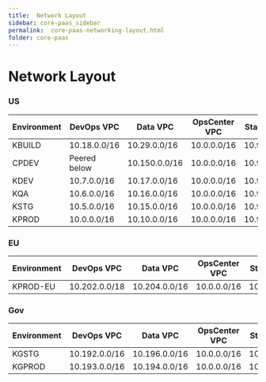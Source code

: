 ```yaml
---
title:  Network Layout
sidebar: core-paas_sidebar
permalink:  core-paas-networking-layout.html
folder: core-paas
---
```

# Network Layout

### US
| Environment | DevOps VPC   | Data VPC      | OpsCenter VPC | Stable2 VPC   |
|-------------|--------------|---------------|---------------|---------------|
| KBUILD      | 10.18.0.0/16 | 10.29.0.0/16  | 10.0.0.0/16   | 10.97.0.0/16  |
| CPDEV       | Peered below | 10.150.0.0/16 | 10.0.0.0/16   | 10.98.0.0/16  |
| KDEV        | 10.7.0.0/16  | 10.17.0.0/16  | 10.0.0.0/16   | 10.96.0.0/16  |
| KQA         | 10.6.0.0/16  | 10.16.0.0/16  | 10.0.0.0/16   | 10.95.0.0/16  |
| KSTG        | 10.5.0.0/16  | 10.15.0.0/16  | 10.0.0.0/16   | 10.94.0.0/16  |
| KPROD       | 10.0.0.0/16  | 10.10.0.0/16  | 10.0.0.0/16   | 10.93.0.0/16  |

### EU
| Environment | DevOps VPC   | Data VPC      | OpsCenter VPC | Stable2 VPC   |
|-------------|--------------|---------------|---------------|---------------|
| KPROD-EU    | 10.202.0.0/18| 10.204.0.0/16 | 10.0.0.0/16   | 10.92.0.0/16  |

### Gov
| Environment | DevOps VPC   | Data VPC      | OpsCenter VPC | Stable2 VPC   |
|-------------|--------------|---------------|---------------|---------------|
| KGSTG       | 10.192.0.0/16| 10.196.0.0/16 | 10.0.0.0/16   | 10.91.0.0/16  |
| KGPROD      | 10.193.0.0/16| 10.194.0.0/16 | 10.0.0.0/16   | 10.90.0.0/16  |
